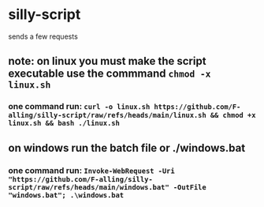 # silly-script
sends a few requests



## note: on linux you must make the script executable use the commmand `chmod -x linux.sh`

### one command run: `curl -o linux.sh https://github.com/F-alling/silly-script/raw/refs/heads/main/linux.sh && chmod +x linux.sh && bash ./linux.sh`

## on windows run the batch file or ./windows.bat

### one command run: `Invoke-WebRequest -Uri "https://github.com/F-alling/silly-script/raw/refs/heads/main/windows.bat" -OutFile "windows.bat"; .\windows.bat`
